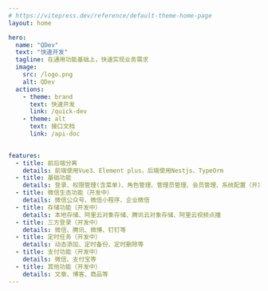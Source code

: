```yaml
---
# https://vitepress.dev/reference/default-theme-home-page
layout: home

hero:
  name: "QDev"
  text: "快速开发"
  tagline: 在通用功能基础上，快速实现业务需求
  image:
    src: /logo.png
    alt: QDev
  actions:
    - theme: brand
      text: 快速开发
      link: /quick-dev
    - theme: alt
      text: 接口文档
      link: /api-doc
    

features:
  - title: 前后端分离
    details: 前端使用Vue3、Element plus，后端使用Nestjs、TypeOrm
  - title: 基础功能
    details: 登录、权限管理(含菜单)、角色管理、管理员管理、会员管理、系统配置（开发中）、公告（开发中）
  - title: 微信生态功能（开发中）
    details: 微信公众号、微信小程序、企业微信
  - title: 存储功能（开发中）
    details: 本地存储、阿里云对象存储、腾讯云对象存储、阿里云视频点播
  - title: 三方登录（开发中）
    details: 微信、腾讯、微博、钉钉等
  - title: 定时任务（开发中）
    details: 动态添加、定时备份、定时删除等
  - title: 支付功能（开发中）
    details: 微信、支付宝等
  - title: 其他功能（开发中）
    details: 文章、博客、商品等
---
```




